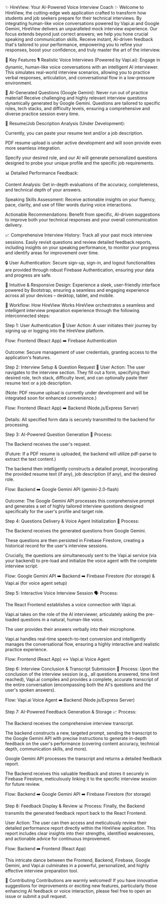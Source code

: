 ✨ HireView: Your AI-Powered Voice Interview Coach ✨
Welcome to HireView, the cutting-edge web application crafted to transform how students and job seekers prepare for their technical interviews. By integrating human-like voice conversations powered by Vapi.ai and Google Gemini, HireView delivers an unparalleled mock interview experience. Our focus extends beyond just correct answers; we help you hone crucial speaking and communication skills. Receive instant, AI-driven feedback that's tailored to your performance, empowering you to refine your responses, boost your confidence, and truly master the art of the interview.

🌟 Key Features
🎙️ Realistic Voice Interviews (Powered by Vapi.ai):
Engage in dynamic, human-like voice conversations with an intelligent AI interviewer. This simulates real-world interview scenarios, allowing you to practice verbal responses, articulation, and conversational flow in a low-pressure environment.

🧠 AI-Generated Questions (Google Gemini):
Never run out of practice material! Receive challenging and highly relevant interview questions dynamically generated by Google Gemini. Questions are tailored to specific roles, tech stacks, and difficulty levels, ensuring a comprehensive and diverse practice session every time.

📄 Resume/Job Description Analysis (Under Development):

Currently, you can paste your resume text and/or a job description.

PDF resume upload is under active development and will soon provide even more seamless integration.

Specify your desired role, and our AI will generate personalized questions designed to probe your unique profile and the specific job requirements.

📊 Detailed Performance Feedback:

Content Analysis: Get in-depth evaluations of the accuracy, completeness, and technical depth of your answers.

Speaking Skills Assessment: Receive actionable insights on your fluency, pace, clarity, and use of filler words during voice interactions.

Actionable Recommendations: Benefit from specific, AI-driven suggestions to improve both your technical responses and your overall communication delivery.

📈 Comprehensive Interview History:
Track all your past mock interview sessions. Easily revisit questions and review detailed feedback reports, including insights on your speaking performance, to monitor your progress and identify areas for improvement over time.

🔒 User Authentication:
Secure sign-up, sign-in, and logout functionalities are provided through robust Firebase Authentication, ensuring your data and progress are safe.

📱 Intuitive & Responsive Design:
Experience a sleek, user-friendly interface powered by Bootstrap, ensuring a seamless and engaging experience across all your devices – desktop, tablet, and mobile.

🚀 Workflow: How HireView Works
HireView orchestrates a seamless and intelligent interview preparation experience through the following interconnected steps:

Step 1: User Authentication 🔐
User Action: A user initiates their journey by signing up or logging into the HireView platform.

Flow: Frontend (React App) ➡️ Firebase Authentication

Outcome: Secure management of user credentials, granting access to the application's features.

Step 2: Interview Setup & Question Request 📝
User Action: The user navigates to the interview section. They fill out a form, specifying their desired role, tech stack, difficulty level, and can optionally paste their resume text or a job description.

(Note: PDF resume upload is currently under development and will be integrated soon for enhanced convenience.)

Flow: Frontend (React App) ➡️ Backend (Node.js/Express Server)

Details: All specified form data is securely transmitted to the backend for processing.

Step 3: AI-Powered Question Generation 🧠
Process:

The Backend receives the user's request.

(Future: If a PDF resume is uploaded, the backend will utilize pdf-parse to extract the text content.)

The backend then intelligently constructs a detailed prompt, incorporating the provided resume text (if any), job description (if any), and the desired role.

Flow: Backend ➡️ Google Gemini API (gemini-2.0-flash)

Outcome: The Google Gemini API processes this comprehensive prompt and generates a set of highly tailored interview questions designed specifically for the user's profile and target role.

Step 4: Questions Delivery & Voice Agent Initialization 🎤
Process:

The Backend receives the generated questions from Google Gemini.

These questions are then persisted in Firebase Firestore, creating a historical record for the user's interview sessions.

Crucially, the questions are simultaneously sent to the Vapi.ai service (via your backend) to pre-load and initialize the voice agent with the complete interview script.

Flow: Google Gemini API ➡️ Backend ➡️ Firebase Firestore (for storage) & Vapi.ai (for voice agent setup)

Step 5: Interactive Voice Interview Session 🗣️
Process:

The React Frontend establishes a voice connection with Vapi.ai.

Vapi.ai takes on the role of the AI interviewer, articulately asking the pre-loaded questions in a natural, human-like voice.

The user provides their answers verbally into their microphone.

Vapi.ai handles real-time speech-to-text conversion and intelligently manages the conversational flow, ensuring a highly interactive and realistic practice experience.

Flow: Frontend (React App) ↔️ Vapi.ai Voice Agent

Step 6: Interview Conclusion & Transcript Submission 📄
Process: Upon the conclusion of the interview session (e.g., all questions answered, time limit reached), Vapi.ai compiles and provides a complete, accurate transcript of the entire conversation (encompassing both the AI's questions and the user's spoken answers).

Flow: Vapi.ai Voice Agent ➡️ Backend (Node.js/Express Server)

Step 7: AI-Powered Feedback Generation & Storage 📈
Process:

The Backend receives the comprehensive interview transcript.

The backend constructs a new, targeted prompt, sending the transcript to the Google Gemini API with precise instructions to generate in-depth feedback on the user's performance (covering content accuracy, technical depth, communication skills, and more).

Google Gemini API processes the transcript and returns a detailed feedback report.

The Backend receives this valuable feedback and stores it securely in Firebase Firestore, meticulously linking it to the specific interview session for future review.

Flow: Backend ➡️ Google Gemini API ➡️ Firebase Firestore (for storage)

Step 8: Feedback Display & Review 📊
Process: Finally, the Backend transmits the generated feedback report back to the React Frontend.

User Action: The user can then access and meticulously review their detailed performance report directly within the HireView application. This report includes clear insights into their strengths, identified weaknesses, and actionable advice for continuous improvement.

Flow: Backend ➡️ Frontend (React App)

This intricate dance between the Frontend, Backend, Firebase, Google Gemini, and Vapi.ai culminates in a powerful, personalized, and highly effective interview preparation tool.


🤝 Contributing
Contributions are warmly welcomed! If you have innovative suggestions for improvements or exciting new features, particularly those enhancing AI feedback or voice interaction, please feel free to open an issue or submit a pull request.
